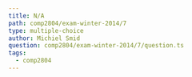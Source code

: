 ```yaml
---
title: N/A
path: comp2804/exam-winter-2014/7
type: multiple-choice
author: Michiel Smid
question: comp2804/exam-winter-2014/7/question.ts
tags:
  - comp2804
---
```

